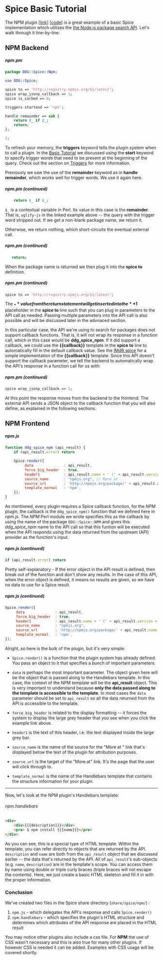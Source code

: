 # Spice Basic Tutorial

The NPM plugin [[link](https://duckduckgo.com/?q=npm+uglify-js)] [[code](https://github.com/duckduckgo/zeroclickinfo-spice/tree/master/share/spice/npm)] is a great example of a basic Spice implementation which utilizes the [the Node.js package search API](http://registry.npmjs.org/uglify-js/latest). Let's walk through it line-by-line:

## NPM Backend

##### npm.pm
```perl 
package DDG::Spice::Npm;

use DDG::Spice;

spice to => 'http://registry.npmjs.org/$1/latest';
spice wrap_jsonp_callback => 1;
spice is_cached => 0;

triggers startend => 'npm';

handle remainder => sub {
    return $_ if $_;
    return;
};

1;
```

To refresh your memory, the **triggers** keyword tells the plugin system when to call a plugin. In the [Basic Tutorial](#basic-tutorial) we discussed using the **start** keyword to specify trigger words that need to be present at the beginning of the query. Check out the section on [Triggers](general.md#triggers) for more information.

Previously we saw the use of the **remainder** keyword as in **handle remainder**, which works well for trigger words. We use it again here.

##### npm.pm (continued)
```perl
    return $_ if $_;
```

`$_` is a contextual variable in Perl. Its value in this case is the **remainder**. That is, `uglify-js` in the linked example above -- the query with the trigger word stripped out. If we get a non-blank package name, we return it.

Otherwise, we return nothing, which short-circuits the eventual external call.

##### npm.pm (continued)
```perl
   return;
```

When the package name is returned we then plug it into the **spice to** definition.

##### npm.pm (continued)
```perl
spice to => 'http://registry.npmjs.org/$1/latest';
```

The **$_** value from the return statement will get inserted into the **$1** placeholder in the **spice to** line such that you can plug in parameters to the API call as needed. Passing multiple parameters into the API call is also possible and will be discussed later in the advnaced section.

In this particular case, the API we're using to search for packages does not support callback functions. That is, it will not wrap its response in a function call, which in this case would be **ddg_spice_npm**. If it did support a callback, we could use the **{{callback}}** template in the **spice to** line to automatically fill in the default callback value. See the [IMdB spice](https://github.com/duckduckgo/zeroclickinfo-spice/blob/master/lib/DDG/Spice/Imdb.pm) for a simple implementation of the **{{callback}}** template. Since this API doesn't support the callback parameter, we tell the backend to automatically wrap the API's response in a function call for us with:

##### npm.pm (continued)
```perl
spice wrap_jsonp_callback => 1;
```

At this point the response moves from the backend to the frontend. The external API sends a JSON object to the callback function that you will also define, as explained in the following sections.

## NPM Frontend

##### npm.js
```javascript
function ddg_spice_npm (api_result) {
    if (api_result.error) return

    Spice.render({
         data              : api_result,
         force_big_header  : true,
         header1           : api_result.name + ' (' + api_result.version + ')',
         source_name       : "npmjs.org", // More at ...
         source_url        : 'http://npmjs.org/package/' + api_result.name,
         template_normal   : 'npm',
    });
}
```

As mentioned, every plugin requires a Spice callback function, for the *NPM* plugin, the callback is the `ddg_spice_npm()` function that we defined here in *npm.js*. The *NPM* Perl module we wrote specifies this as the callback by using the name of the package `DDG::Spice::NPM` and gives this *ddg_spice_npm* name to the API call so that this funtion will be executed when the API responds using the data returned from the upstream (API) provider as the function's input.

##### npm.js (continued)
```javascript 
if (api_result.error) return
```
Pretty self-explanatory - If the error object in the API result is defined, then break out of the function and don't show any results. In the case of this API, when the error object is defined, it means no results are given, so we have no data to use for a Spice result. 

##### npm.js (continued)
```javascript
Spice.render({
     data              : api_result,
     force_big_header  : true,
     header1           : api_result.name + ' (' + api_result.version + ')',
     source_name       : "npmjs.org",
     source_url        : 'http://npmjs.org/package/' + api_result.name,
     template_normal   : 'npm',
});
```

Alright, so here is the bulk of the plugin, but it's very simple:

- `Spice.render()` is a function that the plugin system has already defined. You pass an object to it that specifies a bunch of important parameters. 

- `data` is perhaps the most important parameter. The object given here will be the object that is passed along to the Handlebars template. In this case, the context of the NPM template will be the **api_result** object. This is very important to understand because **only the data passed along to the template is accessible to the template**. In most cases the `data` parameter should be set to 
`api_result` so all the data returned from the API is accessible to the template. 

- `force_big_header` is related to the display formatting -- it forces the system to display the large grey header that you see when you click the example link above. 

- `header1` is the text of this header, i.e. the text displayed inside the large grey bar. 

- `source_name` is the name of the source for the "More at <source>" link that's displayed below the text of the plugin for attribution purposes. 

- `source_url` is the target of the "More at" link. It's the page that the user will click through to. 

- `template_normal` is the name of the Handlebars template that contains the structure information for your plugin.

----

Now, let's look at the NPM plugin's Handlebars template:

###### npm.handlebars
```html
<div>
    <div>{{{description}}}</div>
    <pre> $ npm install {{{name}}}</pre>
</div>
```

As you can see, this is a special type of HTML template. Within the template, you can refer directly to objects that are returned by the API. `description` and `name` are both from the `api_result` object that we discussed earlier -- the data that's returned by the API. All of `api_result`'s sub-objects (e.g. `name`, `description`) are in the template's scope. You can access them by name using double or triple curly braces (triple braces will not escape the contents). Here, we just create a basic HTML skeleton and fill it in with the proper information.

### Conclusion
We've created two files in the Spice share directory (`share/spice/npm/`) :

1. `npm.js` - which delegates the API's response and calls `Spice.render()`
2. `npm.handlebars` - which specifies the plugin's HTML structure and determines which attributes of the API response are placed in the HTML result

You may notice other plugins also include a css file. For **NPM** the use of CSS wasn't necessary and this is also true for many other plugins. If however CSS is needed it can be added. Examples with CSS usage will be covered shortly.